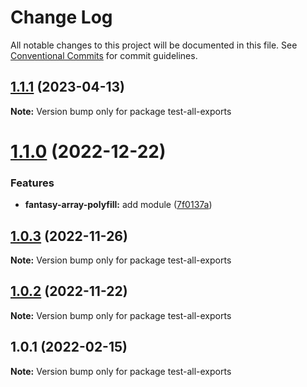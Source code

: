 # Change Log

All notable changes to this project will be documented in this file.
See [Conventional Commits](https://conventionalcommits.org) for commit guidelines.

## [1.1.1](https://github.com/TheLudd/yafu-mono/compare/test-all-exports@1.1.0...test-all-exports@1.1.1) (2023-04-13)

**Note:** Version bump only for package test-all-exports





# [1.1.0](https://github.com/TheLudd/yafu-mono/compare/test-all-exports@1.0.3...test-all-exports@1.1.0) (2022-12-22)


### Features

* **fantasy-array-polyfill:** add module ([7f0137a](https://github.com/TheLudd/yafu-mono/commit/7f0137a12b79ee9b547cba8943efdae3c549cac8))





## [1.0.3](https://github.com/TheLudd/yafu-mono/compare/test-all-exports@1.0.2...test-all-exports@1.0.3) (2022-11-26)

**Note:** Version bump only for package test-all-exports





## [1.0.2](https://github.com/TheLudd/yafu-mono/compare/test-all-exports@1.0.1...test-all-exports@1.0.2) (2022-11-22)

**Note:** Version bump only for package test-all-exports





## 1.0.1 (2022-02-15)

**Note:** Version bump only for package test-all-exports
